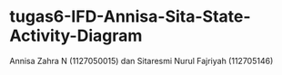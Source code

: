 tugas6-IFD-Annisa-Sita-State-Activity-Diagram
=============================================

Annisa Zahra N (1127050015) dan Sitaresmi Nurul Fajriyah (112705146)
